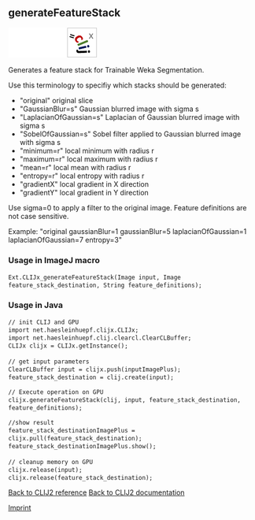 ## generateFeatureStack
<img src="images/mini_empty_logo.png"/><img src="images/mini_empty_logo.png"/><img src="images/mini_clijx_logo.png"/>

Generates a feature stack for Trainable Weka Segmentation. 

Use this terminology to specifiy which stacks should be generated:
* "original" original slice
* "GaussianBlur=s" Gaussian blurred image with sigma s
* "LaplacianOfGaussian=s" Laplacian of Gaussian blurred image with sigma s
* "SobelOfGaussian=s" Sobel filter applied to Gaussian blurred image with sigma s
* "minimum=r" local minimum with radius r
* "maximum=r" local maximum with radius r
* "mean=r" local mean with radius r
* "entropy=r" local entropy with radius r
* "gradientX" local gradient in X direction
* "gradientY" local gradient in Y direction

Use sigma=0 to apply a filter to the original image. Feature definitions are not case sensitive.

Example: "original gaussianBlur=1 gaussianBlur=5 laplacianOfGaussian=1 laplacianOfGaussian=7 entropy=3"

### Usage in ImageJ macro
```
Ext.CLIJx_generateFeatureStack(Image input, Image feature_stack_destination, String feature_definitions);
```


### Usage in Java
```
// init CLIJ and GPU
import net.haesleinhuepf.clijx.CLIJx;
import net.haesleinhuepf.clij.clearcl.ClearCLBuffer;
CLIJx clijx = CLIJx.getInstance();

// get input parameters
ClearCLBuffer input = clijx.push(inputImagePlus);
feature_stack_destination = clij.create(input);
```

```
// Execute operation on GPU
clijx.generateFeatureStack(clij, input, feature_stack_destination, feature_definitions);
```

```
//show result
feature_stack_destinationImagePlus = clijx.pull(feature_stack_destination);
feature_stack_destinationImagePlus.show();

// cleanup memory on GPU
clijx.release(input);
clijx.release(feature_stack_destination);
```


[Back to CLIJ2 reference](https://clij.github.io/clij2-docs/reference)
[Back to CLIJ2 documentation](https://clij.github.io/clij2-docs)

[Imprint](https://clij.github.io/imprint)
